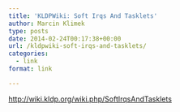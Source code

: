```yaml
---
title: 'KLDPWiki: Soft Irqs And Tasklets'
author: Marcin Klimek
type: posts
date: 2014-02-24T00:17:38+00:00
url: /kldpwiki-soft-irqs-and-tasklets/
categories:
  - link
format: link

---
```

<p dir="ltr">
  <a href="http://wiki.kldp.org/wiki.php/SoftIrqsAndTasklets"><a href="http://wiki.kldp.org/wiki.php/SoftIrqsAndTasklets" >http://wiki.kldp.org/wiki.php/SoftIrqsAndTasklets</a></a>
</p>